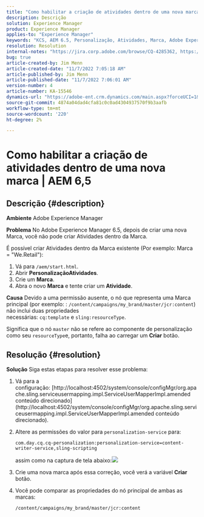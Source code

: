 ```yaml
---
title: "Como habilitar a criação de atividades dentro de uma nova marca | AEM 6,5"
description: Descrição
solution: Experience Manager
product: Experience Manager
applies-to: "Experience Manager"
keywords: "KCS, AEM 6.5, Personalização, Atividades, Marca, Adobe Experience Manager, ativar, criar, criar"
resolution: Resolution
internal-notes: "https://jira.corp.adobe.com/browse/CQ-4285362, https://jira.corp.adobe.com/browse/CQ-4278366, https://daycare.day.com/content/home/ubs_cq/ubs_ch/fit_internet/214314.html#post0006"
bug: true
article-created-by: Jim Menn
article-created-date: "11/7/2022 7:05:18 AM"
article-published-by: Jim Menn
article-published-date: "11/7/2022 7:06:01 AM"
version-number: 4
article-number: KA-15546
dynamics-url: "https://adobe-ent.crm.dynamics.com/main.aspx?forceUCI=1&pagetype=entityrecord&etn=knowledgearticle&id=ea81b688-6a5e-ed11-9561-6045bd0065f9"
source-git-commit: 4874a04dad4cfa81c0c0ad4304937570f9b3aafb
workflow-type: tm+mt
source-wordcount: '220'
ht-degree: 2%

---
```


# Como habilitar a criação de atividades dentro de uma nova marca | AEM 6,5

## Descrição {#description}


<b>Ambiente</b>
Adobe Experience Manager

<b>Problema</b>
No Adobe Experience Manager 6.5, depois de criar uma nova Marca, você não pode criar Atividades dentro da Marca.

É possível criar Atividades dentro da Marca existente (Por exemplo: Marca = &quot;We.Retail&quot;):

1. Vá para `/aem/start.html`.
2. Abrir <b>Personalização</b><b>Atividades</b>.
3. Crie um <b>Marca</b>.
4. Abra o novo <b>Marca</b> e tente criar um <b>Atividade</b>.


<b>Causa</b>
Devido a uma permissão ausente, o nó que representa uma Marca principal (por exemplo: : `/content/campaigns/my_brand/master/jcr:content`) não inclui duas propriedades necessárias: `cq:template` e `sling:resourceType`.

Significa que o nó `master` não se refere ao componente de personalização como seu `resourceType`e, portanto, falha ao carregar um <b>Criar</b> botão.








## Resolução {#resolution}


<b>Solução</b>
Siga estas etapas para resolver esse problema:

1. Vá para a configuração: [http://localhost:4502/system/console/configMgr/org.apache.sling.serviceusermapping.impl.ServiceUserMapperImpl.amended conteúdo direcionado](http://localhost:4502/system/console/configMgr/org.apache.sling.serviceusermapping.impl.ServiceUserMapperImpl.amended conteúdo direcionado).
2. Altere as permissões do valor para `personalization-service` para:

   `com.day.cq.cq-personalization:personalization-service=content-writer-service,sling-scripting`

   assim como na captura de tela abaixo:![](https://adobe.sharepoint.com/sites/D365EntAttachments/knowledgearticle/How%20to%20enable%20creating%20Activities%20inside%20a%20new%20Brand%20-%20Personalization%20-%20AEM%206-5_19685F9AF794EA11A811000D3A303484/Activity_Brand_Create.jpg)
3. Crie uma nova marca após essa correção, você verá a variável <b>Criar</b> botão.
4. Você pode comparar as propriedades do nó principal de ambas as marcas:


   ```
   /content/campaigns/my_brand/master/jcr:content
   ```




